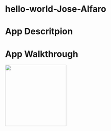 # hello-world-Jose-Alfaro
# App Descritpion

# App Walkthrough

<img src="http://recordit.co/M7ecLPsnsA" width=200><br>
